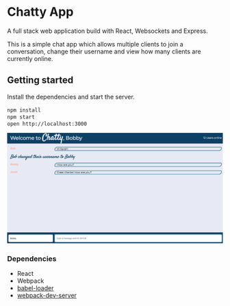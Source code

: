 # Chatty App

A full stack web application build with React, Websockets and Express.

This is a simple chat app which allows multiple clients to join a conversation, change their username and view how many clients are currently online.

## Getting started

Install the dependencies and start the server.

```
npm install
npm start
open http://localhost:3000
```

!["Screenshot of homepage"](https://github.com/hazthompson/chattyApp/blob/master/docs/ChattyApp%20homepage.png?raw=true)

### Dependencies

- React
- Webpack
- [babel-loader](https://github.com/babel/babel-loader)
- [webpack-dev-server](https://github.com/webpack/webpack-dev-server)
